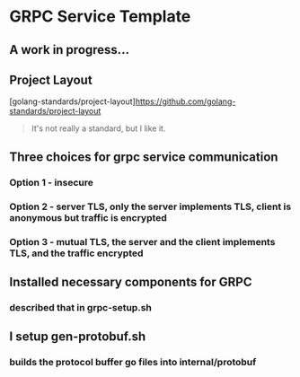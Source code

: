 # GRPC Service Template
## A work in progress...

## Project Layout
[golang-standards/project-layout]https://github.com/golang-standards/project-layout
> It's not really a standard, but I like it.


## Three choices for grpc service communication
### Option 1 - insecure 
### Option 2 - server TLS, only the server implements TLS, client is anonymous but traffic is encrypted
### Option 3 - mutual TLS, the server and the client implements TLS, and the traffic encrypted

## Installed necessary components for GRPC
### described that in grpc-setup.sh

## I setup gen-protobuf.sh
### builds the protocol buffer go files into internal/protobuf